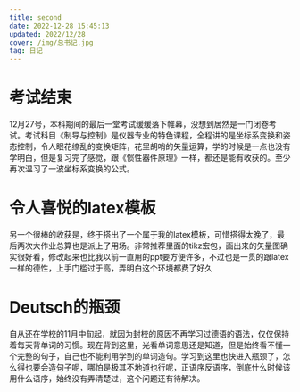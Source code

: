 ```yaml
---
title: second
date: 2022-12-28 15:45:13
updated: 2022/12/28
cover: /img/总书记.jpg
tag: 日记
---
```

# 考试结束
12月27号，本科期间的最后一堂考试缓缓落下帷幕，没想到居然是一门闭卷考试。考试科目《制导与控制》是仪器专业的特色课程，全程讲的是坐标系变换和姿态控制，令人眼花缭乱的变换矩阵，花里胡哨的矢量运算，学的时候是一点也没有学明白，但是复习完了感觉，跟《惯性器件原理》一样，都还是能有收获的。至少再次温习了一波坐标系变换的公式。
# 令人喜悦的latex模板
另一个很棒的收获是，终于搭出了一个属于我的latex模板，可惜搭得太晚了，最后两次大作业总算也是派上了用场。非常推荐里面的tikz宏包，画出来的矢量图确实很好看，修改起来也比我以前一直用的ppt要方便许多，不过也是一贯的跟latex一样的德性，上手门槛过于高，弄明白这个环境都费了好久
# Deutsch的瓶颈
自从还在学校的11月中旬起，就因为封校的原因不再学习过德语的语法，仅仅保持着每天背单词的习惯。现在背到这里，光看单词意思还是知道，但是始终看不懂一个完整的句子，自己也不能利用学到的单词造句。学习到这里也快进入瓶颈了，怎么得也要会造句子呢，哪怕是极其不地道也行呢，正语序反语序，倒底什么时候该用什么语序，始终没有弄清楚过，这个问题还有待解决。
